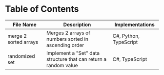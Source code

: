 # Table of Contents

| File Name             | Description                                                     | Implementations        |
| --------------------- | --------------------------------------------------------------- | ---------------------- |
| merge 2 sorted arrays | Merges 2 arrays of numbers sorted in ascending order            | C#, Python, TypeScript |
| randomized set        | Implement a "Set" data structure that can return a random value | C#, TypeScript         |

